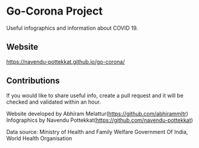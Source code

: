 # Go-Corona Project

Useful infographics and information about COVID 19. 

## Website

https://navendu-pottekkat.github.io/go-corona/

## Contributions

If you would like to share useful info, create a pull request and it will be checked and validated within an hour.

Website developed by Abhiram Melattur(https://github.com/abhirammltr)
Infographics by Navendu Pottekkat(https://github.com/navendu-pottekkat)

Data source: Ministry of Health and Family Welfare Government Of India, World Health Organisation
